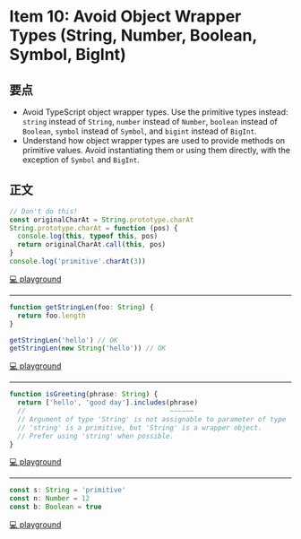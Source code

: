 # Item 10: Avoid Object Wrapper Types (String, Number, Boolean, Symbol, BigInt)

## 要点

- Avoid TypeScript object wrapper types. Use the primitive types instead: `string` instead of `String`, `number` instead of `Number`, `boolean` instead of `Boolean`, `symbol` instead of `Symbol`, and `bigint` instead of `BigInt`.
- Understand how object wrapper types are used to provide methods on primitive values. Avoid instantiating them or using them directly, with the exception of `Symbol` and `BigInt`.

## 正文

```js
// Don't do this!
const originalCharAt = String.prototype.charAt
String.prototype.charAt = function (pos) {
  console.log(this, typeof this, pos)
  return originalCharAt.call(this, pos)
}
console.log('primitive'.charAt(3))
```

[💻 playground](https://www.typescriptlang.org/play/?ts=5.4.5#code/PTAEBEHsDsHIBdQBNKngCwJYGcCEAoAYxm0UgCdMBzTaAQwBsBhdO8gQUQF5QBleStCoA6AA7lI8SQE9RAU2GFWHeAG58-QSPGSZ8xcs6geAMwCu0QvEwwAFKMjYAlKADe+UKGLRskBgoZIKlsMHAAaNFk5SBM0LGwIh2d1T3I5eDNyaFAKalpGFjZORUYGEPjExyd1AF91b19-YUDg2HFMAFtMawA3OVgDIvhbAGYnavwgA)

---

```ts
function getStringLen(foo: String) {
  return foo.length
}

getStringLen('hello') // OK
getStringLen(new String('hello')) // OK
```

[💻 playground](https://www.typescriptlang.org/play/?ts=5.4.5#code/GYVwdgxgLglg9mABAcwKZQMpQE4zMgGVTAApg44AuRLXfASkQG8AoRRbdEbJcuAOgA2xZFAAWAbhYBfFizSYceQsRIAiMakGC4a+hPYB6Q4gDyAaXnpayoqTCoA7jSX51m7bvr6jJiyyA)

---

```ts
function isGreeting(phrase: String) {
  return ['hello', 'good day'].includes(phrase)
  //                                    ~~~~~~
  // Argument of type 'String' is not assignable to parameter of type 'string'.
  // 'string' is a primitive, but 'String' is a wrapper object.
  // Prefer using 'string' when possible.
}
```

[💻 playground](https://www.typescriptlang.org/play/?ts=5.4.5#code/GYVwdgxgLglg9mABDAzgcQE4FMuzAcwAoAHACwwEMUsAuRAZSgxgIEpEBvAKEUWyhAYkAbQDkpLABtJcUQBpEo-HDgATRKooBPUQF0AdCwiSQqrChLkqWVgG4eiAPSPert+4+eviAH5--Ds6IAIIY+CAAtlhgUIhwwIhQWsRYiozMBKLIKIhgcLFUKDD4YBQARpKpUHCIxBSUUVBYGHEJSSmKKEws+KL6gS6iXRm92YgUtcwRMLAAblgKZSCxouk9WajjiADulMQpLXBlAFZY0P28QQAK2MDNiCBFBJ3dmTsSSMRwKEUVWP0AXy4QA)

---

```ts
const s: String = 'primitive'
const n: Number = 12
const b: Boolean = true
```

[💻 playground](https://www.typescriptlang.org/play/?ts=5.4.5#code/MYewdgzgLgBBBcMDKUBOBLMBzGBeGARAA4YC26U6AbgKYEDcAUKJLGIgHICupARjajwwAjACYmLaDF6IAQiBAAbGgEMwQtFxpMgA)

